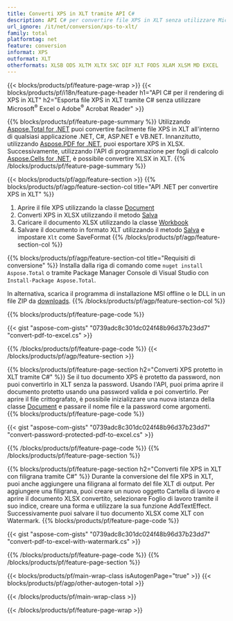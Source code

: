 ```yaml
---
title: Converti XPS in XLT tramite API C#
description: API C# per convertire file XPS in XLT senza utilizzare Microsoft Excel o Adobe Reader
url_ignore: /it/net/conversion/xps-to-xlt/
family: total
platformtag: net
feature: conversion
informat: XPS
outformat: XLT
otherformats: XLSB ODS XLTM XLTX SXC DIF XLT FODS XLAM XLSM MD EXCEL
---
```

{{< blocks/products/pf/feature-page-wrap >}}
{{< blocks/products/pf/i18n/feature-page-header h1="API C# per il rendering di XPS in XLT" h2="Esporta file XPS in XLT tramite C# senza utilizzare Microsoft<sup>&reg;</sup> Excel o Adobe<sup>&reg;</sup> Acrobat Reader" >}}

{{% blocks/products/pf/feature-page-summary %}}
Utilizzando [Aspose.Total for .NET](https://products.aspose.com/total/net/) puoi convertire facilmente file XPS in XLT all'interno di qualsiasi applicazione .NET, C#, ASP.NET e VB.NET. Innanzitutto, utilizzando [Aspose.PDF for .NET](https://products.aspose.com/pdf/net/), puoi esportare XPS in XLSX. Successivamente, utilizzando l'API di programmazione per fogli di calcolo [Aspose.Cells for .NET](https://products.aspose.com/cells/net/), è possibile convertire XLSX in XLT.
{{% /blocks/products/pf/feature-page-summary  %}}

{{< blocks/products/pf/agp/feature-section >}}
{{% blocks/products/pf/agp/feature-section-col title="API .NET per convertire XPS in XLT" %}}
1. Aprire il file XPS utilizzando la classe [Document](https://apiference.aspose.com/pdf/net/aspose.pdf/document)
2. Converti XPS in XLSX utilizzando il metodo [Salva](https://apiference.aspose.com/pdf/net/aspose.pdf.document/save/methods/5)
3. Caricare il documento XLSX utilizzando la classe [Workbook](https://apiference.aspose.com/cells/net/aspose.cells/workbook)
4. Salvare il documento in formato XLT utilizzando il metodo [Salva](https://apiference.aspose.com/cells/net/aspose.cells.workbook/save/methods/4) e impostare `Xlt` come SaveFormat
{{% /blocks/products/pf/agp/feature-section-col %}}

{{% blocks/products/pf/agp/feature-section-col title="Requisiti di conversione" %}}
Installa dalla riga di comando come ```nuget install Aspose.Total``` o tramite Package Manager Console di Visual Studio con ```Install-Package Aspose.Total```.

In alternativa, scarica il programma di installazione MSI offline o le DLL in un file ZIP da [downloads](https://releases.aspose.com/total/net).
{{% /blocks/products/pf/agp/feature-section-col %}}

{{% blocks/products/pf/feature-page-code %}}

{{< gist "aspose-com-gists" "0739adc8c301dc024f48b96d37b23dd7" "convert-pdf-to-excel.cs" >}}


{{% /blocks/products/pf/feature-page-code %}}
{{< /blocks/products/pf/agp/feature-section >}}

{{% blocks/products/pf/feature-page-section  h2="Converti XPS protetto in XLT tramite C#" %}}
Se il tuo documento XPS è protetto da password, non puoi convertirlo in XLT senza la password. Usando l'API, puoi prima aprire il documento protetto usando una password valida e poi convertirlo. Per aprire il file crittografato, è possibile inizializzare una nuova istanza della classe [Document](https://apiference.aspose.com/pdf/net/aspose.pdf/document) e passare il nome file e la password come argomenti.  
{{% blocks/products/pf/feature-page-code %}}

{{< gist "aspose-com-gists" "0739adc8c301dc024f48b96d37b23dd7" "convert-password-protected-pdf-to-excel.cs" >}}

{{% /blocks/products/pf/feature-page-code  %}}
{{% /blocks/products/pf/feature-page-section %}}

{{% blocks/products/pf/feature-page-section  h2="Converti file XPS in XLT con filigrana tramite C#" %}}
Durante la conversione del file XPS in XLT, puoi anche aggiungere una filigrana al formato del file XLT di output. Per aggiungere una filigrana, puoi creare un nuovo oggetto Cartella di lavoro e aprire il documento XLSX convertito, selezionare Foglio di lavoro tramite il suo indice, creare una forma e utilizzare la sua funzione AddTextEffect. Successivamente puoi salvare il tuo documento XLSX come XLT con Watermark. 
{{% blocks/products/pf/feature-page-code %}}

{{< gist "aspose-com-gists" "0739adc8c301dc024f48b96d37b23dd7" "convert-pdf-to-excel-with-watermark.cs" >}}

{{% /blocks/products/pf/feature-page-code  %}}
{{% /blocks/products/pf/feature-page-section %}}

{{< blocks/products/pf/main-wrap-class isAutogenPage="true" >}}
{{< blocks/products/pf/agp/other-autogen-total >}}


{{< /blocks/products/pf/main-wrap-class >}}

{{< /blocks/products/pf/feature-page-wrap >}}